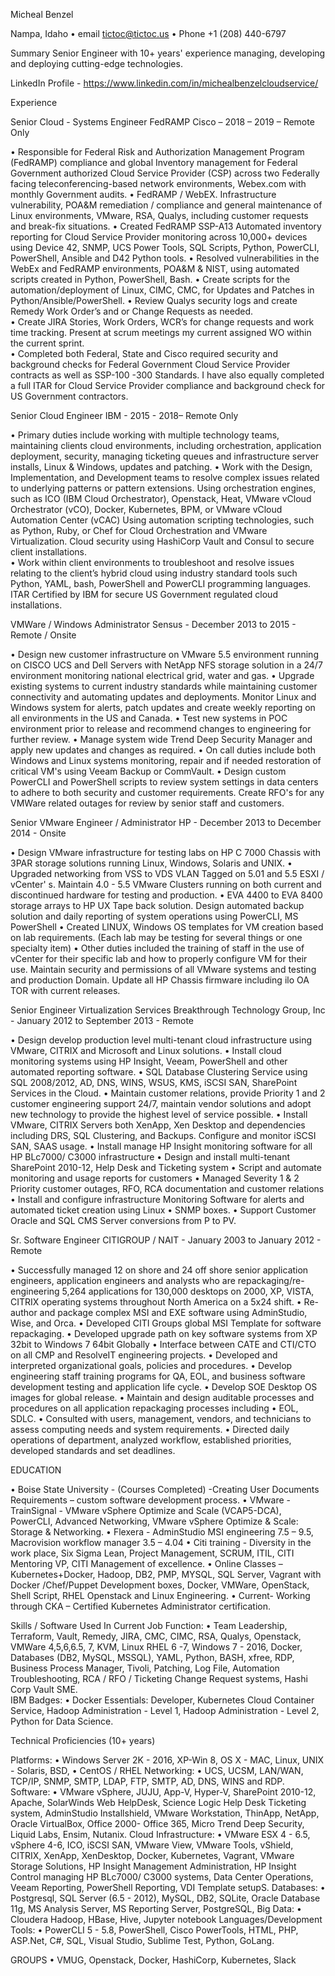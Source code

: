 Micheal Benzel

Nampa, Idaho • email tictoc@tictoc.us • Phone +1 (208) 440-6797
 
Summary Senior Engineer with 10+ years' experience managing, developing and deploying cutting-edge technologies. 

LinkedIn Profile -  https://www.linkedin.com/in/michealbenzelcloudservice/
 

Experience 

Senior Cloud - Systems Engineer FedRAMP
Cisco – 2018 – 2019 – Remote Only

•	Responsible for Federal Risk and Authorization Management Program (FedRAMP) compliance and global Inventory management for Federal Government authorized Cloud Service Provider (CSP) across two Federally facing teleconferencing-based network environments, Webex.com with monthly Government audits.
•	FedRAMP / WebEX. Infrastructure vulnerability, POA&M remediation / compliance and general maintenance of Linux environments, VMware, RSA, Qualys, including customer requests and break-fix situations.
•	Created FedRAMP SSP-A13 Automated inventory reporting for Cloud Service Provider monitoring across 10,000+ devices using Device 42, SNMP, UCS Power Tools, SQL Scripts, Python, PowerCLI, PowerShell, 	Ansible and D42 Python tools. 
•	Resolved vulnerabilities in the WebEx and FedRAMP environments, POA&M & NIST, using automated scripts created in Python, PowerShell, Bash. 
•	Create scripts for the automation/deployment of Linux, CIMC, CMC, for Updates and Patches in Python/Ansible/PowerShell. 
•	Review Qualys security logs and create Remedy Work Order’s and or Change Requests as needed.   
•	Create JIRA Stories, Work Orders, WCR’s for change requests and work time tracking. Present at scrum meetings my current assigned WO within the current sprint.  
•	Completed both Federal, State and Cisco required security and background checks for Federal Government Cloud Service Provider contracts as well as SSP-100 -300 Standards.  I have also equally completed a full ITAR for Cloud Service Provider compliance and background check for US Government contractors. 

Senior Cloud Engineer 
IBM   -   2015 - 2018– Remote Only

•	Primary duties include working with multiple technology teams, maintaining clients cloud environments, including orchestration, application deployment, security, managing ticketing queues and infrastructure server installs, Linux & Windows, updates and patching.
•	Work with the Design, Implementation, and Development teams to resolve complex issues related to underlying patterns or pattern extensions. Using orchestration engines, such as ICO (IBM Cloud Orchestrator), Openstack, Heat, VMware vCloud Orchestrator (vCO), Docker, Kubernetes, BPM, or VMware vCloud Automation Center (vCAC) Using automation scripting technologies, such as Python, Ruby, or Chef for Cloud Orchestration and VMware Virtualization. Cloud security using HashiCorp Vault and Consul to secure client installations.  
•	Work within client environments to troubleshoot and resolve issues relating to the client’s hybrid cloud using industry standard tools such Python, YAML, bash, PowerShell and PowerCLI programming languages. ITAR Certified by IBM for secure US Government regulated cloud installations.


VMWare / Windows Administrator
Sensus  -  December 2013 to 2015 - Remote / Onsite

•	Design new customer infrastructure on VMware 5.5 environment running on CISCO UCS and Dell Servers with NetApp NFS storage solution in a 24/7 environment monitoring national electrical grid, water and gas. 
•	Upgrade existing systems to current industry standards while maintaining customer connectivity and automating updates and deployments. Monitor Linux and Windows system for alerts, patch updates and create weekly reporting on all environments in the US and Canada. 
•	Test new systems in POC environment prior to release and recommend changes to engineering for further review. 
•	Manage system wide Trend Deep Security Manager and apply new updates and changes as required. 
•	On call duties include both Windows and Linux systems monitoring, repair and if needed restoration of critical VM's using Veeam Backup or CommVault. 
•	Design custom PowerCLI and PowerShell scripts to review system settings in data centers to adhere to both security and customer requirements. Create RFO's for any VMWare related outages for review by senior staff and customers.

Senior VMware Engineer / Administrator
HP         -  December 2013 to December 2014 - Onsite

•	Design VMware infrastructure for testing labs on HP C 7000 Chassis with 3PAR storage solutions running Linux, Windows, Solaris and UNIX. 
•	Upgraded networking from VSS to VDS VLAN Tagged on 5.01 and 5.5 ESXI / vCenter' s. Maintain 4.0 - 5.5 VMware Clusters running on both current and discontinued hardware for testing and production. 
•	EVA 4400 to EVA 8400 storage arrays to HP UX Tape back solution. Design automated backup solution and daily reporting of system operations using PowerCLI, MS PowerShell
•	Created LINUX, Windows OS templates for VM creation based on lab requirements. (Each lab may be testing for several things or one specialty item) 
•	Other duties included the training of staff in the use of vCenter for their specific lab and how to properly configure VM for their use. Maintain security and permissions of all VMware systems and testing and production Domain. Update all HP Chassis firmware including ilo OA TOR with current releases.

Senior Engineer Virtualization Services
Breakthrough Technology Group, Inc - January 2012 to September 2013 - Remote

•	Design develop production level multi-tenant cloud infrastructure using VMware, CITRIX and Microsoft and Linux solutions. 
•	Install cloud monitoring systems using HP Insight, Veeam, PowerShell and other automated reporting software. 
•	SQL Database Clustering Service using SQL 2008/2012, AD, DNS, WINS, WSUS, KMS, iSCSI SAN, SharePoint Services in the Cloud.
•	Maintain customer relations, provide Priority 1 and 2 customer engineering support 24/7, maintain vendor solutions and adopt new technology to provide the highest level of service possible.
•	Install VMware, CITRIX  Servers  both  XenApp,  Xen Desktop  and  dependencies  including  DRS,  SQL Clustering, and Backups. Configure and monitor iSCSI SAN, SAAS usage.
•	Install manage HP Insight monitoring software for all HP BLc7000/ C3000 infrastructure
•	Design and install multi-tenant SharePoint 2010-12, Help Desk and Ticketing system
•	Script and automate monitoring and usage reports for customers
•	Managed Severity 1 & 2 Priority customer outages, RFO, RCA documentation and customer relations
•	Install and configure infrastructure Monitoring Software for alerts and automated ticket creation using Linux
•	SNMP boxes.
•	Support Customer Oracle and SQL CMS Server conversions from P to PV.

Sr. Software Engineer
CITIGROUP / NAIT - January 2003 to January 2012 - Remote

•	Successfully managed 12 on shore and 24 off shore senior application engineers, application engineers and analysts who are repackaging/re-engineering 5,264 applications for 130,000 desktops on 2000,  XP, VISTA, CITRIX operating systems throughout North America on a 5x24 shift.
•	Re-author and package complex MSI and EXE software using AdminStudio, Wise, and Orca.
•	Developed CITI Groups global MSI Template for software repackaging.
•	Developed upgrade path on key software systems from XP 32bit to Windows 7 64bit Globally
•	Interface between CATE and CTI/CTO on all CMP and ResolveIT engineering projects.
•	Developed and interpreted organizational goals, policies and procedures.
•	Develop engineering staff training programs for QA, EOL, and business software development testing and application life cycle.
•	Develop SOE Desktop OS images for global release.
•	Maintain and design auditable processes and procedures on all application repackaging processes including
•	EOL, SDLC.
•	Consulted with users, management, vendors, and technicians to assess computing needs and system requirements.
•	Directed daily operations of department, analyzed workflow, established priorities, developed standards and set deadlines.

EDUCATION

•	Boise State University - (Courses Completed)  -Creating User Documents Requirements – custom software development process.
•	VMware - TrainSignal - VMware vSphere Optimize and Scale (VCAP5-DCA), PowerCLI, Advanced Networking, VMware vSphere Optimize & Scale: Storage & Networking. 
•	Flexera - AdminStudio MSI engineering 7.5 – 9.5, Macrovision workflow manager 3.5 – 4.04
•	Citi training - Diversity in the work place, Six Sigma Lean, Project Management, SCRUM, ITIL, CITI Mentoring VP, CITI Management of excellence. 
•	Online Classes – Kubernetes+Docker, Hadoop, DB2, PMP, MYSQL, SQL Server, Vagrant with Docker /Chef/Puppet Development boxes, Docker, VMWare, OpenStack, Shell Script, RHEL Openstack and Linux Engineering.
•	Current- Working through CKA – Certified Kubernetes Administrator certification. 


Skills / Software Used In Current Job Function:
•	Team Leadership, Terraform, Vault, Remedy, JIRA, CMC, CIMC, RSA, Qualys, Openstack, VMWare 4,5,6,6.5, 7, KVM, Linux RHEL 6 -7, Windows 7 - 2016, Docker, Databases (DB2, MySQL, MSSQL), YAML, Python, BASH, xfree, RDP, Business Process Manager, Tivoli, Patching, Log File, Automation Troubleshooting, RCA / RFO / Ticketing Change Request systems, Hashi Corp Vault SME.  
IBM Badges:
•	Docker Essentials: Developer, Kubernetes Cloud Container Service, Hadoop Administration - Level 1, Hadoop Administration - Level 2, Python for Data Science.


Technical Proficiencies (10+ years)

Platforms: 
•	Windows Server 2K - 2016, XP-Win 8, OS X - MAC, Linux, UNIX - Solaris, BSD,
•	CentOS / RHEL
Networking: 
•	UCS, UCSM, LAN/WAN, TCP/IP, SNMP, SMTP, LDAP, FTP, SMTP, AD, DNS, WINS and RDP.
Software: 
•	VMware vSphere, JUJU, App-V, Hyper-V, SharePoint 2010-12, Apache, SolarWinds Web HelpDesk, Science Logic Help Desk Ticketing system, AdminStudio Installshield, VMware Workstation, ThinApp, NetApp, Oracle VirtualBox, Office 2000- Office 365, Micro Trend Deep Security, Liquid Labs, Ensim, Nutanix.
Cloud Infrastructure: 
•	VMware ESX 4 - 6.5, vSphere 4-6, ICO, iSCSI SAN, VMware View, VMware Tools, vShield, CITRIX, XenApp, XenDesktop, Docker, Kubernetes, Vagrant, VMware Storage Solutions, HP Insight Management Administration, HP Insight Control managing HP BLc7000/ C3000 systems, Data Center Operations, Veeam Reporting, PowerShell Reporting, VDI Template setupS.
Databases: 
•	Postgresql, SQL Server (6.5 - 2012), MySQL, DB2, SQLite, Oracle Database 11g, MS Analysis Server, MS Reporting Server, PostgreSQL, 
Big Data: 
•	Cloudera Hadoop, HBase, Hive, Jupyter notebook
Languages/Development Tools: 
•	PowerCLI 5 - 5.8, PowerShell, Cisco PowerTools, HTML, PHP, ASP.Net, C#, SQL, Visual Studio, Sublime Test, Python, GoLang. 

GROUPS
•	VMUG, Openstack, Docker, HashiCorp, Kubernetes, Slack



